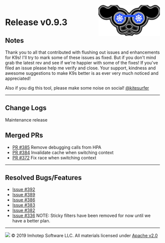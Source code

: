 <img src="https://raw.githubusercontent.com/derailed/k9s/master/assets/k9s_small.png" align="right" width="200" height="auto"/>

# Release v0.9.3

## Notes

Thank you to all that contributed with flushing out issues and enhancements for K9s! I'll try to mark some of these issues as fixed. But if you don't mind grab the latest rev and see if we're happier with some of the fixes! If you've filed an issue please help me verify and close. Your support, kindness and awesome suggestions to make K9s better is as ever very much noticed and appreciated!

Also if you dig this tool, please make some noise on social! [@kitesurfer](https://twitter.com/kitesurfer)

---

## Change Logs

Maintenance release

## Merged PRs

* [PR #385](https://github.com/zloom/k9s/pull/385) Remove debugging calls from HPA
* [PR #384](https://github.com/zloom/k9s/issues/384) Invalidate cache when switching context
* [PR #372](https://github.com/zloom/k9s/pull/372) Fix race when switching context

---

## Resolved Bugs/Features

* [Issue #392](https://github.com/zloom/k9s/issues/392)
* [Issue #389](https://github.com/zloom/k9s/issues/389)
* [Issue #386](https://github.com/zloom/k9s/issues/386)
* [Issue #383](https://github.com/zloom/k9s/issues/383)
* [Issue #382](https://github.com/zloom/k9s/issues/382)
* [Issue #336](https://github.com/zloom/k9s/issues/336) NOTE: Sticky filters have been removed for now until we have a better plan.

---

<img src="https://raw.githubusercontent.com/derailed/k9s/master/assets/imhotep_logo.png" width="32" height="auto"/> © 2019 Imhotep Software LLC. All materials licensed under [Apache v2.0](http://www.apache.org/licenses/LICENSE-2.0)
